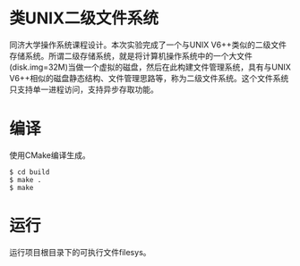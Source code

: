 # 类UNIX二级文件系统
同济大学操作系统课程设计。本次实验完成了一个与UNIX V6++类似的二级文件存储系统。所谓二级存储系统，就是将计算机操作系统中的一个大文件(disk.img=32M)当做一个虚拟的磁盘，然后在此构建文件管理系统，具有与UNIX V6++相似的磁盘静态结构、文件管理思路等，称为二级文件系统。这个文件系统只支持单一进程访问，支持异步存取功能。

# 编译
使用CMake编译生成。
```
$ cd build
$ make .
$ make
```
# 运行
运行项目根目录下的可执行文件filesys。
